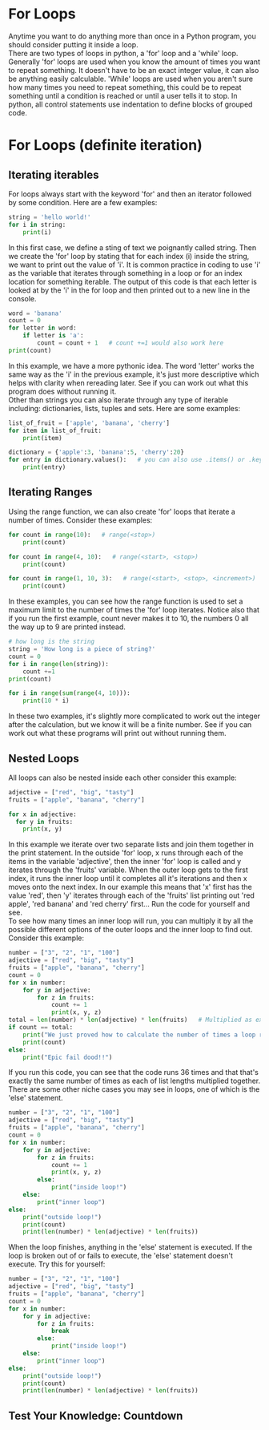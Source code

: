 # For Loops

Anytime you want to do anything more than once in a Python program, you should consider putting it inside a loop.  
There are two types of loops in python, a 'for' loop and a 'while' loop. Generally 'for' loops are used when you know the amount of times you want to repeat something. It doesn't have to be an exact integer value, it can also be anything easily calculable. 'While' loops are used when you aren't sure how many times you need to repeat something, this could be to repeat something until a condition is reached or until a user tells it to stop. 
In python, all control statements use indentation to define blocks of grouped code.   

# For Loops (definite iteration)
## Iterating iterables
For loops always start with the keyword 'for' and then an iterator followed by some condition. 
Here are a few examples:  
```python
string = 'hello world!' 
for i in string:
    print(i)
```
In this first case, we define a sting of text we poignantly called string. Then we create the 'for' loop by stating that for each index (i) inside the string, we want to print out the value of 'i'. It is common practice in coding to use 'i' as the variable that iterates through something in a loop or for an index location for something iterable. The output of this code is that each letter is looked at by the 'i' in the for loop and then printed out to a new line in the console. 
```python
word = 'banana'
count = 0 
for letter in word:
    if letter is 'a':
        count = count + 1   # count +=1 would also work here
print(count)
```
In this example, we have a more pythonic idea. The word 'letter' works the same way as the 'i' in the previous example, it's just more descriptive which helps with clarity when rereading later. See if you can work out what this program does without running it.   
Other than strings you can also iterate through any type of iterable including: dictionaries, lists, tuples and sets. 
Here are some examples:
```python
list_of_fruit = ['apple', 'banana', 'cherry']
for item in list_of_fruit:
    print(item)
```
```python
dictionary = {'apple':3, 'banana':5, 'cherry':20}
for entry in dictionary.values():   # you can also use .items() or .keys() to get the dictionary pairs or keys
    print(entry)
```

## Iterating Ranges
Using the range function, we can also create 'for' loops that iterate a number of times. Consider these examples:
```python
for count in range(10):   # range(<stop>)
    print(count)
```
```python
for count in range(4, 10):   # range(<start>, <stop>)
    print(count)
```
```python
for count in range(1, 10, 3):   # range(<start>, <stop>, <increment>)
    print(count)
```
In these examples, you can see how the range function is used to set a maximum limit to the number of times the 'for' loop iterates. Notice also that if you run the first example, count never makes it to 10, the numbers 0 all the way up to 9 are printed instead.   
```python 
# how long is the string 
string = 'How long is a piece of string?' 
count = 0
for i in range(len(string)):
    count +=1 
print(count)
```
```python
for i in range(sum(range(4, 10))):
    print(10 * i)
```
In these two examples, it's slightly more complicated to work out the integer after the calculation, but we know it will be a finite number. See if you can work out what these programs will print out without running them.   

## Nested Loops
All loops can also be nested inside each other consider this example:
```python
adjective = ["red", "big", "tasty"]
fruits = ["apple", "banana", "cherry"]

for x in adjective:
  for y in fruits:
    print(x, y) 
```
In this example we iterate over two separate lists and join them together in the print statement. In the outside 'for' loop, x runs through each of the items in the variable 'adjective', then the inner 'for' loop is called and y iterates through the 'fruits' variable. When the outer loop gets to the first index, it runs the inner loop until it completes all it's iterations and then x moves onto the next index. In our example this means that 'x' first has the value 'red', then 'y' iterates through each of the 'fruits' list printing out 'red apple', 'red banana' and 'red cherry' first... Run the code for yourself and see.   
To see how many times an inner loop will run, you can multiply it by all the possible different options of the outer loops and the inner loop to find out. Consider this example:   
```python
number = ["3", "2", "1", "100"]
adjective = ["red", "big", "tasty"]
fruits = ["apple", "banana", "cherry"]
count = 0
for x in number:
    for y in adjective:
        for z in fruits:
            count += 1
            print(x, y, z) 
total = len(number) * len(adjective) * len(fruits)   # Multiplied as explained
if count == total:
    print("We just proved how to calculate the number of times a loop runs!!")
    print(count)
else:
    print("Epic fail dood!!")
```
If you run this code, you can see that the code runs 36 times and that that's exactly the same number of times as each of list lengths multiplied together. There are some other niche cases you may see in loops, one of which is the 'else' statement.   
```python
number = ["3", "2", "1", "100"]
adjective = ["red", "big", "tasty"]
fruits = ["apple", "banana", "cherry"]
count = 0
for x in number:
    for y in adjective:
        for z in fruits:
            count += 1
            print(x, y, z) 
        else:
            print("inside loop!")
    else: 
        print("inner loop")
else:
    print("outside loop!")
    print(count)
    print(len(number) * len(adjective) * len(fruits))
```
When the loop finishes, anything in the 'else' statement is executed. If the loop is broken out of or fails to execute, the 'else' statement doesn't execute. Try this for yourself:   
```python
number = ["3", "2", "1", "100"]
adjective = ["red", "big", "tasty"]
fruits = ["apple", "banana", "cherry"]
count = 0
for x in number:
    for y in adjective:
        for z in fruits:
            break
        else:
            print("inside loop!")
    else: 
        print("inner loop")
else:
    print("outside loop!")
    print(count)
    print(len(number) * len(adjective) * len(fruits))
```

## Test Your Knowledge: Countdown
